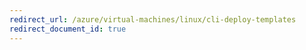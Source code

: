 ```yaml
---
redirect_url: /azure/virtual-machines/linux/cli-deploy-templates
redirect_document_id: true
---
```

